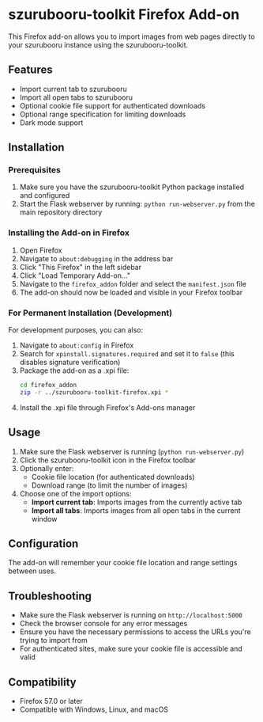 # szurubooru-toolkit Firefox Add-on

This Firefox add-on allows you to import images from web pages directly to your szurubooru instance using the szurubooru-toolkit.

## Features

- Import current tab to szurubooru
- Import all open tabs to szurubooru
- Optional cookie file support for authenticated downloads
- Optional range specification for limiting downloads
- Dark mode support

## Installation

### Prerequisites

1. Make sure you have the szurubooru-toolkit Python package installed and configured
2. Start the Flask webserver by running: `python run-webserver.py` from the main repository directory

### Installing the Add-on in Firefox

1. Open Firefox
2. Navigate to `about:debugging` in the address bar
3. Click "This Firefox" in the left sidebar
4. Click "Load Temporary Add-on..."
5. Navigate to the `firefox_addon` folder and select the `manifest.json` file
6. The add-on should now be loaded and visible in your Firefox toolbar

### For Permanent Installation (Development)

For development purposes, you can also:

1. Navigate to `about:config` in Firefox
2. Search for `xpinstall.signatures.required` and set it to `false` (this disables signature verification)
3. Package the add-on as a .xpi file:
   ```bash
   cd firefox_addon
   zip -r ../szurubooru-toolkit-firefox.xpi *
   ```
4. Install the .xpi file through Firefox's Add-ons manager

## Usage

1. Make sure the Flask webserver is running (`python run-webserver.py`)
2. Click the szurubooru-toolkit icon in the Firefox toolbar
3. Optionally enter:
   - Cookie file location (for authenticated downloads)
   - Download range (to limit the number of images)
4. Choose one of the import options:
   - **Import current tab**: Imports images from the currently active tab
   - **Import all tabs**: Imports images from all open tabs in the current window

## Configuration

The add-on will remember your cookie file location and range settings between uses.

## Troubleshooting

- Make sure the Flask webserver is running on `http://localhost:5000`
- Check the browser console for any error messages
- Ensure you have the necessary permissions to access the URLs you're trying to import from
- For authenticated sites, make sure your cookie file is accessible and valid

## Compatibility

- Firefox 57.0 or later
- Compatible with Windows, Linux, and macOS 